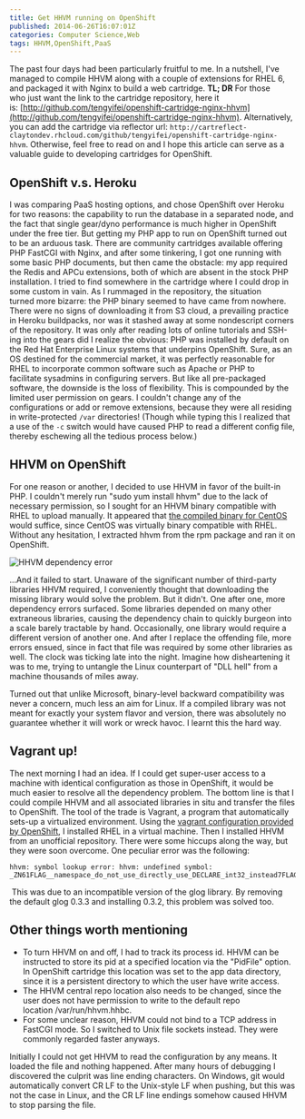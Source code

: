 ```yaml
---
title: Get HHVM running on OpenShift
published: 2014-06-26T16:07:01Z
categories: Computer Science,Web
tags: HHVM,OpenShift,PaaS
---
```


The past four days had been particularly fruitful to me. In a nutshell, I've managed to compile HHVM along with a couple of extensions for RHEL 6, and packaged it with Nginx to build a web cartridge. **TL; DR** For those who just want the link to the cartridge repository, here it is: [http://github.com/tengyifei/openshift-cartridge-nginx-hhvm](http://github.com/tengyifei/openshift-cartridge-nginx-hhvm). Alternatively, you can add the cartridge via reflector url: `http://cartreflect-claytondev.rhcloud.com/github/tengyifei/openshift-cartridge-nginx-hhvm`. Otherwise, feel free to read on and I hope this article can serve as a valuable guide to developing cartridges for OpenShift.

## OpenShift v.s. Heroku

I was comparing PaaS hosting options, and chose OpenShift over Heroku for two reasons: the capability to run the database in a separated node, and the fact that single gear/dyno performance is much higher in OpenShift under the free tier. But getting my PHP app to run on OpenShift turned out to be an arduous task. There are community cartridges available offering PHP FastCGI with Nginx, and after some tinkering, I got one running with some basic PHP documents, but then came the obstacle: my app required the Redis and APCu extensions, both of which are absent in the stock PHP installation. I tried to find somewhere in the cartridge where I could drop in some custom in vain. As I rummaged in the repository, the situation turned more bizarre: the PHP binary seemed to have came from nowhere. There were no signs of downloading it from S3 cloud, a prevailing practice in Heroku buildpacks, nor was it stashed away at some nondescript corners of the repository. It was only after reading lots of online tutorials and SSH-ing into the gears did I realize the obvious: PHP was installed by default on the Red Hat Enterprise Linux systems that underpins OpenShift. Sure, as an OS destined for the commercial market, it was perfectly reasonable for RHEL to incorporate common software such as Apache or PHP to facilitate sysadmins in configuring servers. But like all pre-packaged software, the downside is the loss of flexibility. This is compounded by the limited user permission on gears. I couldn't change any of the configurations or add or remove extensions, because they were all residing in write-protected `/var` directories! (Though while typing this I realized that a use of the `-c` switch would have caused PHP to read a different config file, thereby eschewing all the tedious process below.)

## HHVM on OpenShift

For one reason or another, I decided to use HHVM in favor of the built-in PHP. I couldn't merely run "sudo yum install hhvm" due to the lack of necessary permission, so I sought for an HHVM binary compatible with RHEL to upload manually. It appeared that [the compiled binary for CentOS](http://nareshv.blogspot.com/2013/05/install-hhvm-hiphop-php-on-centos-64-64.html) would suffice, since CentOS was virtually binary compatible with RHEL. Without any hesitation, I extracted hhvm from the rpm package and ran it on OpenShift.

![HHVM dependency error](https://static.thinkingandcomputing.com/2014/06/hhvm_err.png)

...And it failed to start. Unaware of the significant number of third-party libraries HHVM required, I conveniently thought that downloading the missing library would solve the problem. But it didn't. One after one, more dependency errors surfaced. Some libraries depended on many other extraneous libraries, causing the dependency chain to quickly burgeon into a scale barely tractable by hand. Occasionally, one library would require a different version of another one. And after I replace the offending file, more errors ensued, since in fact that file was required by some other libraries as well. The clock was ticking late into the night. Imagine how disheartening it was to me, trying to untangle the Linux counterpart of "DLL hell" from a machine thousands of miles away.

Turned out that unlike Microsoft, binary-level backward compatibility was never a concern, much less an aim for Linux. If a compiled library was not meant for exactly your system flavor and version, there was absolutely no guarantee whether it will work or wreck havoc. I learnt this the hard way.

## Vagrant up!

The next morning I had an idea. If I could get super-user access to a machine with identical configuration as those in OpenShift, it would be much easier to resolve all the dependency problem. The bottom line is that I could compile HHVM and all associated libraries in situ and transfer the files to OpenShift. The tool of the trade is Vagrant, a program that automatically sets-up a virtualized environment. Using the [vagrant configuration provided by OpenShift](http://github.com/openshift/vagrant-openshift), I installed RHEL in a virtual machine. Then I installed HHVM from an unofficial repository. There were some hiccups along the way, but they were soon overcome. One peculiar error was the following:

```
hhvm: symbol lookup error: hhvm: undefined symbol: _ZN61FLAG__namespace_do_not_use_directly_use_DECLARE_int32_instead7FLAGS_vE
```

 This was due to an incompatible version of the glog library. By removing the default glog 0.3.3 and installing 0.3.2, this problem was solved too.

## Other things worth mentioning

*   To turn HHVM on and off, I had to track its process id. HHVM can be instructed to store its pid at a specified location via the "PidFile" option. In OpenShift cartridge this location was set to the app data directory, since it is a persistent directory to which the user have write access.
*   The HHVM central repo location also needs to be changed, since the user does not have permission to write to the default repo location /var/run/hhvm.hhbc.
*   For some unclear reason, HHVM could not bind to a TCP address in FastCGI mode. So I switched to Unix file sockets instead. They were commonly regarded faster anyways.

Initially I could not get HHVM to read the configuration by any means. It loaded the file and nothing happened. After many hours of debugging I discovered the culprit was line ending characters. On Windows, git would automatically convert CR LF to the Unix-style LF when pushing, but this was not the case in Linux, and the CR LF line endings somehow caused HHVM to stop parsing the file.
